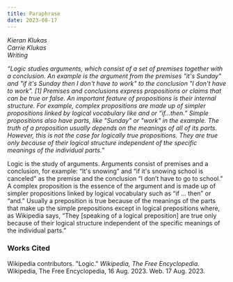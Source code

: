 ```yaml
---
title: Paraphrase
date: 2023-08-17
---
```


*Kieran Klukas*  
*Carrie Klukas*  
*Writing*  


*“Logic studies arguments, which consist of a set of premises together with a conclusion. An example is the argument from the premises "it's Sunday" and "if it's Sunday then I don't have to work" to the conclusion "I don't have to work". \[1\] Premises and conclusions express propositions or claims that can be true or false. An important feature of propositions is their internal structure. For example, complex propositions are made up of simpler propositions linked by logical vocabulary like and or “if...then.” Simple propositions also have parts, like "Sunday" or "work" in the example. The truth of a proposition usually depends on the meanings of all of its parts. However, this is not the case for logically true propositions. They are true only because of their logical structure independent of the specific meanings of the individual parts.”*

Logic is the study of arguments. Arguments consist of premises and a conclusion, for example: “It's snowing” and “if it's snowing school is canceled” as the premise and the conclusion “I don’t have to go to school.” A complex proposition is the essence of the argument and is made up of simpler propositions linked by logical vocabulary such as “if … then” or “and.” Usually a preposition is true because of the meanings of the parts that make up the simple prepositions except in logical prepositions where, as Wikipedia says, “They \[speaking of a logical preposition\] are true only because of their logical structure independent of the specific meanings of the individual parts.”

### Works Cited  
Wikipedia contributors. "Logic." *Wikipedia, The Free Encyclopedia*. Wikipedia, The Free Encyclopedia, 16 Aug. 2023\. Web. 17 Aug. 2023\.  
